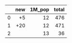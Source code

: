 |    |   new |   1M_pop |   total |
|---:|------:|---------:|--------:|
|  0 |    +5 |       12 |     476 |
|  1 |   +20 |       12 |     471 |
|  2 |       |       13 |      36 |